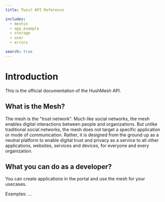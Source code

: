```yaml
---
title: Twist API Reference

includes:
  - meshin
  - app_example
  - storage
  - user
  - errors

search: true
---
```


# Introduction

This is the official documentation of the HushMesh API.


## What is the Mesh?

The mesh is the "trust network". Much like social networks, the mesh enables digital interactions between people and organizations. But unlike traditional social networks, the mesh does not target a specific application or mode of communication. Rather, it is designed from the ground up as a neutral platform to enable digital trust and privacy as a service to all other applications, websites, services and devices, for everyone and every organization.


## What you can do as a developer?

You can create applications in the portal and use the mesh for your usecases.

Examples: ...
